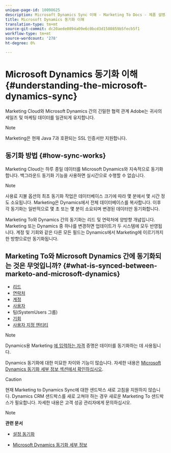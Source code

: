 ```yaml
---
unique-page-id: 10098625
description: Microsoft Dynamics Sync 이해 - Marketing To Docs - 제품 설명서
title: Microsoft Dynamics 동기화 이해
translation-type: tm+mt
source-git-commit: dc20aede0894a09e6c0bcd3d1580859b5fecb5f1
workflow-type: tm+mt
source-wordcount: '278'
ht-degree: 0%

---
```



# Microsoft Dynamics 동기화 이해 {#understanding-the-microsoft-dynamics-sync}

Marketing Cloud와 Microsoft Dynamics 간의 긴밀한 협력 관계 Adobe는 귀사의 세일즈 및 마케팅 데이터를 일관되게 유지합니다.

>[!NOTE]
>
>Marketing은 현재 Java 7과 호환되는 SSL 인증서만 지원합니다.

## 동기화 방법 {#how-sync-works}

Marketing Cloud는 하루 종일 데이터를 Microsoft Dynamics와 지속적으로 동기화합니다. 백그라운드 동기화 기능을 사용하면 실시간으로 수행할 수 없습니다.

>[!NOTE]
>
>사용료 지불 옵션의 최초 동기화 작업은 데이터베이스 크기에 따라 몇 분에서 몇 시간 정도 소요됩니다. Marketing은 Dynamics에서 전체 데이터베이스를 복사합니다. 이후 각 동기화는 일반적으로 몇 초 또는 몇 분이 소요되며 변경된 데이터만 동기화합니다.

Marketing To와 Dynamics 간의 동기화는 리드 및 연락처에 양방향 개념입니다. Marketing 또는 Dynamics 중 하나를 변경하면 업데이트가 두 시스템에 모두 반영됩니다. 계정 및 기회와 같은 다른 모든 필드는 Dynamics에서 Marketing에 이르기까지 한 방향으로만 동기화됩니다.

## Marketing To와 Microsoft Dynamics 간에 동기화되는 것은 무엇입니까? {#what-is-synced-between-marketo-and-microsoft-dynamics}

* [리드](microsoft-dynamics-sync-details/microsoft-dynamics-sync-lead-sync.md)
* [연락처](microsoft-dynamics-sync-details/microsoft-dynamics-sync-contact-sync.md)
* [계정](microsoft-dynamics-sync-details/microsoft-dynamics-sync-account-sync.md)
* [사용자](microsoft-dynamics-sync-details/microsoft-dynamics-sync-user-sync.md)
* 팀(SystemUsers 그룹)
* [기회](microsoft-dynamics-sync-details/microsoft-dynamics-sync-opportunity-sync.md)
* [사용자 지정 엔티티](microsoft-dynamics-sync-details/microsoft-dynamics-sync-custom-entity-sync.md)

>[!NOTE]
>
>Dynamics용 Marketing [에 입력하는 자격](/help/marketo/product-docs/crm-sync/microsoft-dynamics-sync/sync-setup/microsoft-dynamics-365/step-2-of-3-set-up.md) 증명은 데이터를 동기화하는 데 사용됩니다.

Dynamics 동기화에 대한 미묘한 차이와 기능이 많습니다. 자세한 내용은 [Microsoft Dynamics 동기화 세부 정보 섹션에서 확인하십시오](http://docs.marketo.com/display/docs/microsoft+dynamics+sync+details).

>[!CAUTION]
>
>현재 Marketing to Dynamics Sync에 대한 샌드박스 새로 고침을 지원하지 않습니다. Dynamics CRM 샌드박스를 새로 고쳐야 하는 경우 새로운 Marketing To 샌드박스가 필요합니다. 자세한 내용은 고객 성공 관리자에게 문의하십시오.

>[!NOTE]
>
>**관련 문서**
>
>* [설정 동기화](http://docs.marketo.com/display/docs/sync+setup)
   >
   >
* [Microsoft Dynamics 동기화 세부 정보](http://docs.marketo.com/display/docs/microsoft+dynamics+sync+details)

